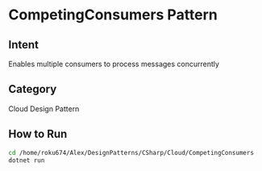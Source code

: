 # CompetingConsumers Pattern

## Intent
Enables multiple consumers to process messages concurrently

## Category
Cloud Design Pattern

## How to Run
```bash
cd /home/roku674/Alex/DesignPatterns/CSharp/Cloud/CompetingConsumers
dotnet run
```
